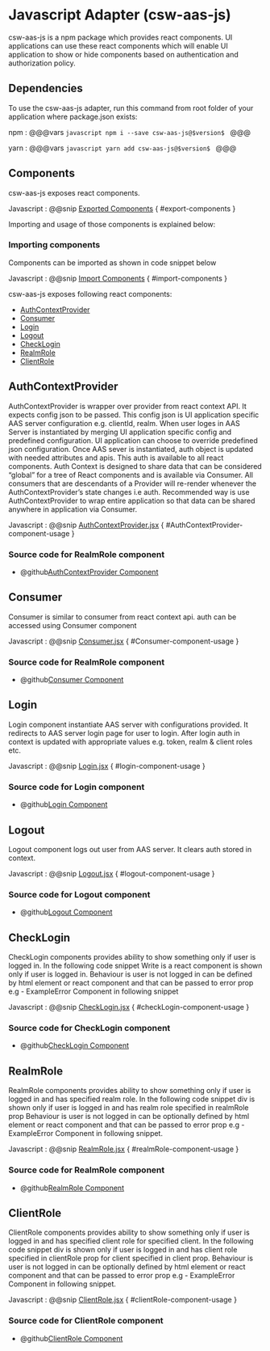 # Javascript Adapter (csw-aas-js)

csw-aas-js is a npm package which provides react components. UI applications can use these react components which will 
enable UI application to show or hide components based on authentication and authorization policy.  

<!-- introduction to the javascript adapter -->

## Dependencies

To use the csw-aas-js adapter, run this command from root folder of your application where package.json exists:

npm
:   @@@vars
    ```javascript
        npm i --save csw-aas-js@$version$
    ```
    @@@
    
yarn
:   @@@vars
    ```javascript
        yarn add csw-aas-js@$version$
    ```
    @@@
    
## Components

csw-aas-js exposes react components. 

Javascript
:   @@snip [Exported Components](../../../../csw-aas-js/src/aas.js) { #export-components }


Importing and usage of those components is explained below:
### Importing components

Components can be imported as shown in code snippet below

Javascript
:   @@snip [Import Components](../../../../csw-aas-js/example/src/components/NavComponent.jsx) { #import-components }

csw-aas-js exposes following react components: 

 - [AuthContextProvider](#AuthContextProvider)
 - [Consumer](#consumer)
 - [Login](#login)
 - [Logout](#logout)
 - [CheckLogin](#checklogin)
 - [RealmRole](#realmrole)
 - [ClientRole](#clientrole)

## AuthContextProvider

AuthContextProvider is wrapper over provider from react context API. It expects config json to be passed. This config 
json is UI application specific AAS server configuration e.g. clientId, realm. When user loges in AAS Server is instantiated 
by merging UI application specific config and predefined configuration. UI application can choose to override predefined 
json configuration. Once AAS sever is instantiated, auth object is updated with needed attributes and apis. This auth
is available to all react components. Auth Context is designed to share data that can be considered “global” for a 
tree of React components and is available via Consumer. All consumers that are descendants of a Provider will re-render 
whenever the AuthContextProvider’s state changes i.e auth. Recommended way is use AuthContextProvider to wrap entire 
application so that data can be shared anywhere in application via Consumer. 

Javascript
:   @@snip [AuthContextProvider.jsx](../../../../csw-aas-js/example/src/components/ExampleApp.jsx) { #AuthContextProvider-component-usage }

### Source code for RealmRole component

* @github[AuthContextProvider Component](/csw-aas-js/src/components/context/AuthContextProvider.jsx)

## Consumer

Consumer is similar to consumer from react context api. auth can be accessed using Consumer component 

Javascript
:   @@snip [Consumer.jsx](../../../../csw-aas-js/example/src/components/Read.jsx) { #Consumer-component-usage }

### Source code for RealmRole component

* @github[Consumer Component](/csw-aas-js/src/components/context/AuthContext.jsx)

## Login

Login component instantiate AAS server with configurations provided. It redirects to AAS server login page for user to login.
After login auth in context is updated with appropriate values e.g. token, realm & client roles etc.

Javascript
:   @@snip [Login.jsx](../../../../csw-aas-js/example/src/components/NavComponent.jsx) { #login-component-usage }

### Source code for Login component

* @github[Login Component](/csw-aas-js/src/components/Login.jsx)

## Logout

Logout component logs out user from AAS server. It clears auth stored in context.

Javascript
:   @@snip [Logout.jsx](../../../../csw-aas-js/example/src/components/NavComponent.jsx) { #logout-component-usage }

### Source code for Logout component

* @github[Logout Component](/csw-aas-js/src/components/Logout.jsx)

## CheckLogin

CheckLogin components provides ability to show something only if user is logged in. 
In the following code snippet Write is a react component is shown only if user is logged in.
Behaviour is user is not logged in can be defined by html element or react component and that can be passed to error prop
e.g - ExampleError Component in following snippet

Javascript
:   @@snip [CheckLogin.jsx](../../../../csw-aas-js/example/src/components/ExampleApp.jsx) { #checkLogin-component-usage }

### Source code for CheckLogin component

* @github[CheckLogin Component](/csw-aas-js/src/components/authentication/CheckLogin.jsx)

## RealmRole

RealmRole components provides ability to show something only if user is logged in and has specified realm role. 
In the following code snippet div is shown only if user is logged in and has realm role specified in realmRole prop
Behaviour is user is not logged in can be optionally defined by html element or react component and that can be passed to 
error prop e.g - ExampleError Component in following snippet.

Javascript
:   @@snip [RealmRole.jsx](../../../../csw-aas-js/example/src/components/ExampleApp.jsx) { #realmRole-component-usage }

### Source code for RealmRole component

* @github[RealmRole Component](/csw-aas-js/src/components/authorization/RealmRole.jsx)

## ClientRole

ClientRole components provides ability to show something only if user is logged in and has specified client role for 
specified client. In the following code snippet div is shown only if user is logged in and has client role specified 
in clientRole prop for client specified in client prop.
Behaviour is user is not logged in can be optionally defined by html element or react component and that can be passed to error prop
e.g - ExampleError Component in following snippet.

Javascript
:   @@snip [ClientRole.jsx](../../../../csw-aas-js/example/src/components/ExampleApp.jsx) { #clientRole-component-usage }

### Source code for ClientRole component

* @github[ClientRole Component](/csw-aas-js/src/components/authorization/ClientRole.jsx)
